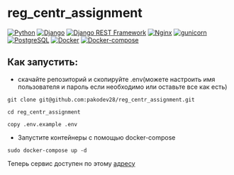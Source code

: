 # reg_centr_assignment

[![Python](https://img.shields.io/badge/-Python-464646?style=flat&logo=Python&logoColor=ffffff&color=043A6B)](https://www.python.org/)
[![Django](https://img.shields.io/badge/-Django-464646?style=flat&logo=Django&logoColor=ffffff&color=043A6B)](https://www.djangoproject.com/)
[![Django REST Framework](https://img.shields.io/badge/-Django%20REST%20Framework-464646?style=flat&logo=Django%20REST%20Framework&logoColor=ffffff&color=043A6B)](https://www.django-rest-framework.org/)
[![Nginx](https://img.shields.io/badge/-NGINX-464646?style=flat&logo=NGINX&logoColor=ffffff&color=043A6B)](https://nginx.org/ru/)
[![gunicorn](https://img.shields.io/badge/-gunicorn-464646?style=flat&logo=gunicorn&logoColor=ffffff&color=043A6B)](https://gunicorn.org/)
[![PostgreSQL](https://img.shields.io/badge/-PostgreSQL-464646?style=flat&logo=PostgreSQL&logoColor=ffffff&color=043A6B)](https://www.postgresql.org/)
[![Docker](https://img.shields.io/badge/-Docker-464646?style=flat&logo=Docker&logoColor=ffffff&color=043A6B)](https://www.docker.com/)
[![Docker-compose](https://img.shields.io/badge/-Docker%20compose-464646?style=flat&logo=Docker&logoColor=ffffff&color=043A6B)](https://www.docker.com/)


## Как запустить:
- скачайте репозиторий и скопируйте .env(можете настроить имя пользователя и пароль если необходимо или оставьте все как есть)
```
git clone git@github.com:pakodev28/reg_centr_assignment.git
```
```
cd reg_centr_assignment
```
```
copy .env.example .env
```
- Запустите контейнеры с помощью docker-compose
```
sudo docker-compose up -d
```

Теперь сервис доступен по этому [адресу](http://127.0.0.1/api/v1/)
